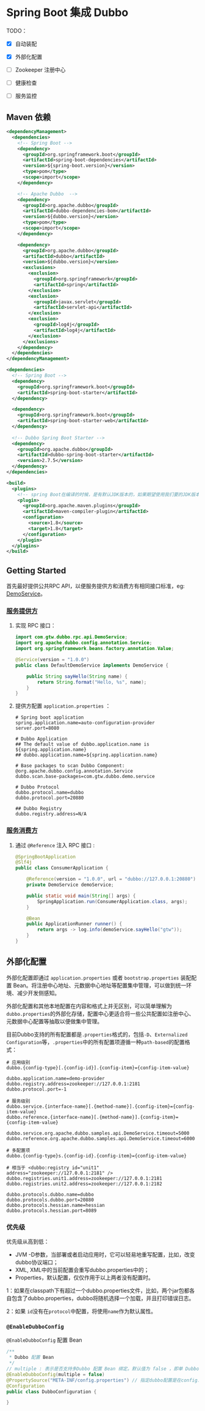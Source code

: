 # Spring Boot 集成 Dubbo

TODO：

- [x] 自动装配
- [x] 外部化配置
- [ ] Zookeeper 注册中心
- [ ] 健康检查
- [ ] 服务监控



## Maven 依赖

```xml
<dependencyManagement>
  <dependencies>
    <!-- Spring Boot -->
    <dependency>
      <groupId>org.springframework.boot</groupId>
      <artifactId>spring-boot-dependencies</artifactId>
      <version>${spring-boot.version}</version>
      <type>pom</type>
      <scope>import</scope>
    </dependency>

    <!-- Apache Dubbo  -->
    <dependency>
      <groupId>org.apache.dubbo</groupId>
      <artifactId>dubbo-dependencies-bom</artifactId>
      <version>${dubbo.version}</version>
      <type>pom</type>
      <scope>import</scope>
    </dependency>

    <dependency>
      <groupId>org.apache.dubbo</groupId>
      <artifactId>dubbo</artifactId>
      <version>${dubbo.version}</version>
      <exclusions>
        <exclusion>
          <groupId>org.springframework</groupId>
          <artifactId>spring</artifactId>
        </exclusion>
        <exclusion>
          <groupId>javax.servlet</groupId>
          <artifactId>servlet-api</artifactId>
        </exclusion>
        <exclusion>
          <groupId>log4j</groupId>
          <artifactId>log4j</artifactId>
        </exclusion>
      </exclusions>
    </dependency>
  </dependencies>
</dependencyManagement>

<dependencies>
  <!-- Spring Boot -->
  <dependency>
    <groupId>org.springframework.boot</groupId>
    <artifactId>spring-boot-starter</artifactId>
  </dependency>

  <dependency>
    <groupId>org.springframework.boot</groupId>
    <artifactId>spring-boot-starter-web</artifactId>
  </dependency>
  
  <!-- Dubbo Spring Boot Starter -->
  <dependency>
    <groupId>org.apache.dubbo</groupId>
    <artifactId>dubbo-spring-boot-starter</artifactId>
    <version>2.7.5</version>
  </dependency>
</dependencies>

<build>
  <plugins>
    <!-- spring Boot在编译的时候，是有默认JDK版本的，如果期望使用我们要的JDK版本的话，那么要配置 -->
    <plugin>
      <groupId>org.apache.maven.plugins</groupId>
      <artifactId>maven-compiler-plugin</artifactId>
      <configuration>
        <source>1.8</source>
        <target>1.8</target>
      </configuration>
    </plugin>
  </plugins>
</build>
```



## Getting Started

首先最好提供公共RPC API，以便服务提供方和消费方有相同接口标准，eg: [DemoService](https://github.com/gaotingwang/springboot-dubbo-demo/blob/master/rpc-api/src/main/java/com/gtw/dubbo/rpc/api/DemoService.java)。

### [服务提供方](https://github.com/gaotingwang/springboot-dubbo-demo/tree/master/auto-configure-sample/auto-configure-provider)

1. 实现 RPC 接口：

   ```java
   import com.gtw.dubbo.rpc.api.DemoService;
   import org.apache.dubbo.config.annotation.Service;
   import org.springframework.beans.factory.annotation.Value;
   
   @Service(version = "1.0.0")
   public class DefaultDemoService implements DemoService {
   
       public String sayHello(String name) {
           return String.format("Hello, %s", name);
       }
   }
   ```

   

2. 提供方配置 `application.properties` ：

   ```properties
   # Spring boot application
   spring.application.name=auto-configuration-provider
   server.port=8080
   
   # Dubbo Application
   ## The default value of dubbo.application.name is ${spring.application.name}
   ## dubbo.application.name=${spring.application.name}
   
   # Base packages to scan Dubbo Component: @org.apache.dubbo.config.annotation.Service
   dubbo.scan.base-packages=com.gtw.dubbo.demo.service
   
   # Dubbo Protocol
   dubbo.protocol.name=dubbo
   dubbo.protocol.port=20880
   
   ## Dubbo Registry
   dubbo.registry.address=N/A
   ```

   

### [服务消费方](https://github.com/gaotingwang/springboot-dubbo-demo/tree/master/auto-configure-sample/auto-configure-consumer)

1. 通过 `@Reference` 注入 RPC 接口 :

   ```java
   @SpringBootApplication
   @Slf4j
   public class ConsumerApplication {
   
       @Reference(version = "1.0.0", url = "dubbo://127.0.0.1:20880")
       private DemoService demoService;
   
       public static void main(String[] args) {
           SpringApplication.run(ConsumerApplication.class, args);
       }
   
       @Bean
       public ApplicationRunner runner() {
           return args -> log.info(demoService.sayHello("gtw"));
       }
   }
   ```

   

## 外部化配置

外部化配置即通过 `application.properties` 或者 `bootstrap.properties` 装配配置 Bean。将注册中心地址、元数据中心地址等配置集中管理，可以做到统一环境、减少开发侧感知。

外部化配置和其他本地配置在内容和格式上并无区别，可以简单理解为`dubbo.properties`的外部化存储，配置中心更适合将一些公共配置如注册中心、元数据中心配置等抽取以便做集中管理。

目前Dubbo支持的所有配置都是`.properties`格式的，包括`-D`、`Externalized Configuration`等，`.properties`中的所有配置项遵循一种`path-based`的配置格式：

```properties
# 应用级别
dubbo.{config-type}[.{config-id}].{config-item}={config-item-value}

dubbo.application.name=demo-provider
dubbo.registry.address=zookeeper://127.0.0.1:2181
dubbo.protocol.port=-1

# 服务级别
dubbo.service.{interface-name}[.{method-name}].{config-item}={config-item-value}
dubbo.reference.{interface-name}[.{method-name}].{config-item}={config-item-value}

dubbo.service.org.apache.dubbo.samples.api.DemoService.timeout=5000
dubbo.reference.org.apache.dubbo.samples.api.DemoService.timeout=6000

# 多配置项
dubbo.{config-type}s.{config-id}.{config-item}={config-item-value}

# 相当于 <dubbo:registry id="unit1" address="zookeeper://127.0.0.1:2181" />
dubbo.registries.unit1.address=zookeeper://127.0.0.1:2181
dubbo.registries.unit2.address=zookeeper://127.0.0.1:2182

dubbo.protocols.dubbo.name=dubbo
dubbo.protocols.dubbo.port=20880
dubbo.protocols.hessian.name=hessian
dubbo.protocols.hessian.port=8089
```



### 优先级

优先级从高到低：

- JVM -D参数，当部署或者启动应用时，它可以轻易地重写配置，比如，改变dubbo协议端口；
- XML, XML中的当前配置会重写dubbo.properties中的；
- Properties，默认配置，仅仅作用于以上两者没有配置时。

1：如果在classpath下有超过一个dubbo.properties文件，比如，两个jar包都各自包含了dubbo.properties，dubbo将随机选择一个加载，并且打印错误日志。

2：如果 `id`没有在`protocol`中配置，将使用`name`作为默认属性。



### `@EnableDubboConfig`

`@EnableDubboConfig` 配置 Bean

```java
/**
 * Dubbo 配置 Bean
 */
// multiple : 表示是否支持多Dubbo 配置 Bean 绑定。默认值为 false ，即单 Dubbo 配置 Bean 绑定
@EnableDubboConfig(multiple = false)
@PropertySource("META-INF/config.properties") // 指定dubbo配置是在config.properties文件中
@Configuration
public class DubboConfiguration {

}
```



